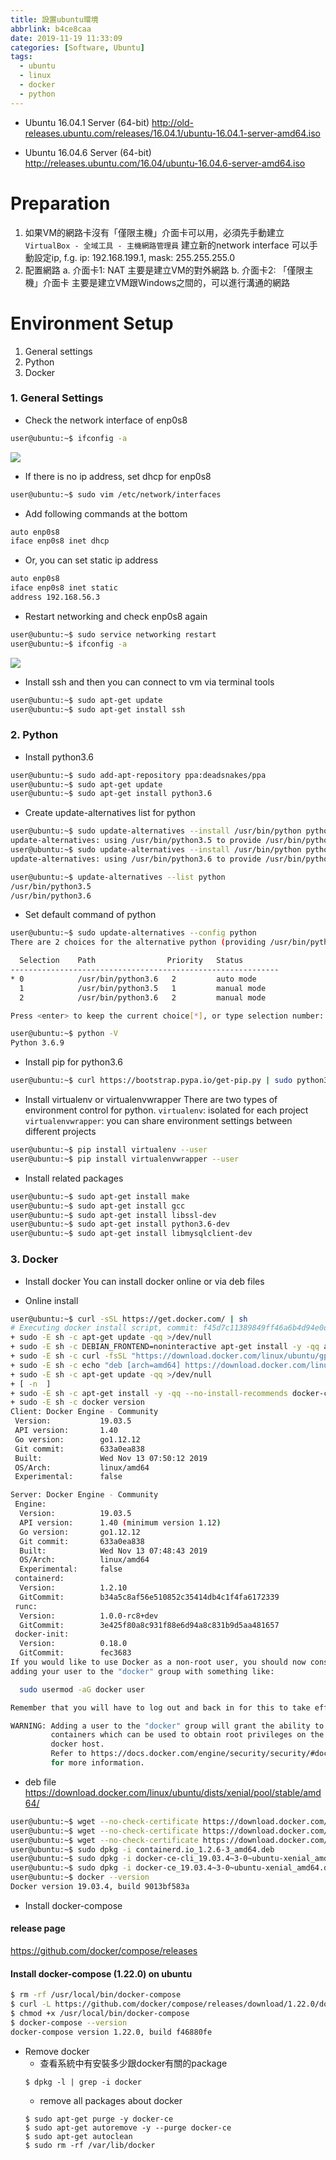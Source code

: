 ```yaml
---
title: 設置ubuntu環境
abbrlink: b4ce8caa
date: 2019-11-19 11:33:09
categories: [Software, Ubuntu]
tags:
  - ubuntu
  - linux
  - docker
  - python
---
```

* Ubuntu 16.04.1 Server (64-bit)
http://old-releases.ubuntu.com/releases/16.04.1/ubuntu-16.04.1-server-amd64.iso

* Ubuntu 16.04.6 Server (64-bit)
http://releases.ubuntu.com/16.04/ubuntu-16.04.6-server-amd64.iso

# Preparation
1. 如果VM的網路卡沒有「僅限主機」介面卡可以用，必須先手動建立
`VirtualBox - 全域工具 - 主機網路管理員`
建立新的network interface
可以手動設定ip, f.g. ip: 192.168.199.1, mask: 255.255.255.0
2. 配置網路
a. 介面卡1: NAT
   主要是建立VM的對外網路
b. 介面卡2: 「僅限主機」介面卡
   主要是建立VM跟Windows之間的，可以進行溝通的網路

# Environment Setup
1. General settings
2. Python
3. Docker

### 1. General Settings
* Check the network interface of enp0s8
```bash
user@ubuntu:~$ ifconfig -a
```
![](network01.jpg)

* If there is no ip address, set dhcp for enp0s8
```bash
user@ubuntu:~$ sudo vim /etc/network/interfaces
```
* Add following commands at the bottom
```bash
auto enp0s8
iface enp0s8 inet dhcp
```
* Or, you can set static ip address
```bash
auto enp0s8
iface enp0s8 inet static
address 192.168.56.3
```
* Restart networking and check enp0s8 again
```bash
user@ubuntu:~$ sudo service networking restart
user@ubuntu:~$ ifconfig -a
```
![](network02.jpg)

* Install ssh and then you can connect to vm via terminal tools
```bash
user@ubuntu:~$ sudo apt-get update
user@ubuntu:~$ sudo apt-get install ssh
```

### 2. Python
* Install python3.6
```bash
user@ubuntu:~$ sudo add-apt-repository ppa:deadsnakes/ppa
user@ubuntu:~$ sudo apt-get update
user@ubuntu:~$ sudo apt-get install python3.6
```

* Create update-alternatives list for python
```bash
user@ubuntu:~$ sudo update-alternatives --install /usr/bin/python python /usr/bin/python3.5 1
update-alternatives: using /usr/bin/python3.5 to provide /usr/bin/python (python) in auto mode
user@ubuntu:~$ sudo update-alternatives --install /usr/bin/python python /usr/bin/python3.6 2
update-alternatives: using /usr/bin/python3.6 to provide /usr/bin/python (python) in auto mode

user@ubuntu:~$ update-alternatives --list python
/usr/bin/python3.5
/usr/bin/python3.6
```

* Set default command of python
```bash
user@ubuntu:~$ sudo update-alternatives --config python
There are 2 choices for the alternative python (providing /usr/bin/python).

  Selection    Path                Priority   Status
------------------------------------------------------------
* 0            /usr/bin/python3.6   2         auto mode
  1            /usr/bin/python3.5   1         manual mode
  2            /usr/bin/python3.6   2         manual mode

Press <enter> to keep the current choice[*], or type selection number: 2

user@ubuntu:~$ python -V
Python 3.6.9
```

* Install pip for python3.6
```bash
user@ubuntu:~$ curl https://bootstrap.pypa.io/get-pip.py | sudo python3.6
```
* Install virtualenv or virtualenvwrapper
There are two types of environment control for python.
`virtualenv`: isolated for each project
`virtualenvwrapper`: you can share environment settings between different projects
```bash
user@ubuntu:~$ pip install virtualenv --user
user@ubuntu:~$ pip install virtualenvwrapper --user
```

* Install related packages
```bash
user@ubuntu:~$ sudo apt-get install make
user@ubuntu:~$ sudo apt-get install gcc
user@ubuntu:~$ sudo apt-get install libssl-dev
user@ubuntu:~$ sudo apt-get install python3.6-dev
user@ubuntu:~$ sudo apt-get install libmysqlclient-dev
```

### 3. Docker
* Install docker
You can install docker online or via deb files

* Online install
```bash
user@ubuntu:~$ curl -sSL https://get.docker.com/ | sh
# Executing docker install script, commit: f45d7c11389849ff46a6b4d94e0dd1ffebca32c1
+ sudo -E sh -c apt-get update -qq >/dev/null
+ sudo -E sh -c DEBIAN_FRONTEND=noninteractive apt-get install -y -qq apt-transport-https ca-certificates curl >/dev/null
+ sudo -E sh -c curl -fsSL "https://download.docker.com/linux/ubuntu/gpg" | apt-key add -qq - >/dev/null
+ sudo -E sh -c echo "deb [arch=amd64] https://download.docker.com/linux/ubuntu xenial stable" > /etc/apt/sources.list.d/docker.list
+ sudo -E sh -c apt-get update -qq >/dev/null
+ [ -n  ]
+ sudo -E sh -c apt-get install -y -qq --no-install-recommends docker-ce >/dev/null
+ sudo -E sh -c docker version
Client: Docker Engine - Community
 Version:           19.03.5
 API version:       1.40
 Go version:        go1.12.12
 Git commit:        633a0ea838
 Built:             Wed Nov 13 07:50:12 2019
 OS/Arch:           linux/amd64
 Experimental:      false

Server: Docker Engine - Community
 Engine:
  Version:          19.03.5
  API version:      1.40 (minimum version 1.12)
  Go version:       go1.12.12
  Git commit:       633a0ea838
  Built:            Wed Nov 13 07:48:43 2019
  OS/Arch:          linux/amd64
  Experimental:     false
 containerd:
  Version:          1.2.10
  GitCommit:        b34a5c8af56e510852c35414db4c1f4fa6172339
 runc:
  Version:          1.0.0-rc8+dev
  GitCommit:        3e425f80a8c931f88e6d94a8c831b9d5aa481657
 docker-init:
  Version:          0.18.0
  GitCommit:        fec3683
If you would like to use Docker as a non-root user, you should now consider
adding your user to the "docker" group with something like:

  sudo usermod -aG docker user

Remember that you will have to log out and back in for this to take effect!

WARNING: Adding a user to the "docker" group will grant the ability to run
         containers which can be used to obtain root privileges on the
         docker host.
         Refer to https://docs.docker.com/engine/security/security/#docker-daemon-attack-surface
         for more information.
```

* deb file
https://download.docker.com/linux/ubuntu/dists/xenial/pool/stable/amd64/
```bash
user@ubuntu:~$ wget --no-check-certificate https://download.docker.com/linux/ubuntu/dists/xenial/pool/stable/amd64/containerd.io_1.2.6-3_amd64.deb
user@ubuntu:~$ wget --no-check-certificate https://download.docker.com/linux/ubuntu/dists/xenial/pool/stable/amd64/docker-ce-cli_19.03.4~3-0~ubuntu-xenial_amd64.deb
user@ubuntu:~$ wget --no-check-certificate https://download.docker.com/linux/ubuntu/dists/xenial/pool/stable/amd64/docker-ce_19.03.4~3-0~ubuntu-xenial_amd64.deb
user@ubuntu:~$ sudo dpkg -i containerd.io_1.2.6-3_amd64.deb
user@ubuntu:~$ sudo dpkg -i docker-ce-cli_19.03.4~3-0~ubuntu-xenial_amd64.deb
user@ubuntu:~$ sudo dpkg -i docker-ce_19.03.4~3-0~ubuntu-xenial_amd64.deb
user@ubuntu:~$ docker --version
Docker version 19.03.4, build 9013bf583a
```

* Install docker-compose
#### release page
https://github.com/docker/compose/releases

#### Install docker-compose (1.22.0) on ubuntu
```bash
$ rm -rf /usr/local/bin/docker-compose
$ curl -L https://github.com/docker/compose/releases/download/1.22.0/docker-compose-`uname -s`-`uname -m` > /usr/local/bin/docker-compose
$ chmod +x /usr/local/bin/docker-compose
$ docker-compose --version
docker-compose version 1.22.0, build f46880fe
```

* Remove docker
  * 查看系統中有安裝多少跟docker有關的package
  ```console
  $ dpkg -l | grep -i docker
  ```
  * remove all packages about docker
  ```console
  $ sudo apt-get purge -y docker-ce
  $ sudo apt-get autoremove -y --purge docker-ce
  $ sudo apt-get autoclean
  $ sudo rm -rf /var/lib/docker
  ```
